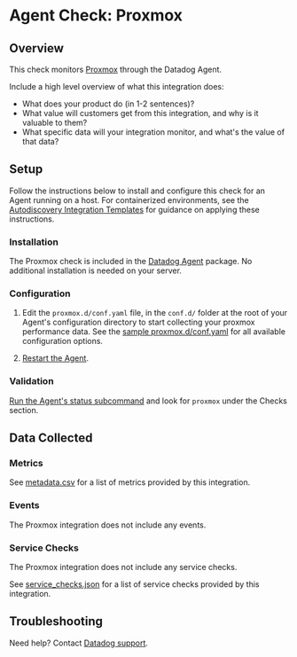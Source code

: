 # Agent Check: Proxmox

## Overview

This check monitors [Proxmox][1] through the Datadog Agent. 

Include a high level overview of what this integration does:
- What does your product do (in 1-2 sentences)?
- What value will customers get from this integration, and why is it valuable to them?
- What specific data will your integration monitor, and what's the value of that data?

## Setup

Follow the instructions below to install and configure this check for an Agent running on a host. For containerized environments, see the [Autodiscovery Integration Templates][3] for guidance on applying these instructions.

### Installation

The Proxmox check is included in the [Datadog Agent][2] package.
No additional installation is needed on your server.

### Configuration

1. Edit the `proxmox.d/conf.yaml` file, in the `conf.d/` folder at the root of your Agent's configuration directory to start collecting your proxmox performance data. See the [sample proxmox.d/conf.yaml][4] for all available configuration options.

2. [Restart the Agent][5].

### Validation

[Run the Agent's status subcommand][6] and look for `proxmox` under the Checks section.

## Data Collected

### Metrics

See [metadata.csv][7] for a list of metrics provided by this integration.

### Events

The Proxmox integration does not include any events.

### Service Checks

The Proxmox integration does not include any service checks.

See [service_checks.json][8] for a list of service checks provided by this integration.

## Troubleshooting

Need help? Contact [Datadog support][9].


[1]: **LINK_TO_INTEGRATION_SITE**
[2]: https://app.datadoghq.com/account/settings/agent/latest
[3]: https://docs.datadoghq.com/agent/kubernetes/integrations/
[4]: https://github.com/DataDog/integrations-core/blob/master/proxmox/datadog_checks/proxmox/data/conf.yaml.example
[5]: https://docs.datadoghq.com/agent/guide/agent-commands/#start-stop-and-restart-the-agent
[6]: https://docs.datadoghq.com/agent/guide/agent-commands/#agent-status-and-information
[7]: https://github.com/DataDog/integrations-core/blob/master/proxmox/metadata.csv
[8]: https://github.com/DataDog/integrations-core/blob/master/proxmox/assets/service_checks.json
[9]: https://docs.datadoghq.com/help/
